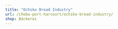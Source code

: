 ```yaml
---
title: "Ochiko Bread Industry"
url: /choba-port-harcourt/ochiko-bread-industry/
shop: Bäckerei
---
```


